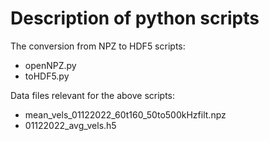 # Description of python scripts


The conversion from NPZ to HDF5 scripts:

 - openNPZ.py
 - toHDF5.py

Data files relevant for the above scripts:
  - mean_vels_01122022_60t160_50to500kHzfilt.npz
  - 01122022_avg_vels.h5
 

